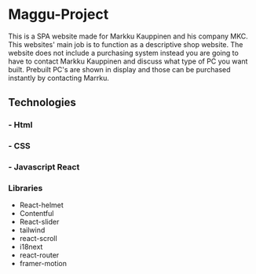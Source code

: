# Maggu-Project

This is a SPA website made for Markku Kauppinen and his company MKC. This websites' main job is to function as a descriptive shop website. The website does not include a purchasing system instead you are going to have to contact Markku Kauppinen and discuss what type of PC you want built. Prebuilt PC's are shown in display and those can be purchased instantly by contacting Marrku.




## Technologies
### - Html
### - CSS
### - Javascript React

### Libraries
- React-helmet
- Contentful
- React-slider
- tailwind
- react-scroll
- i18next
- react-router
- framer-motion
